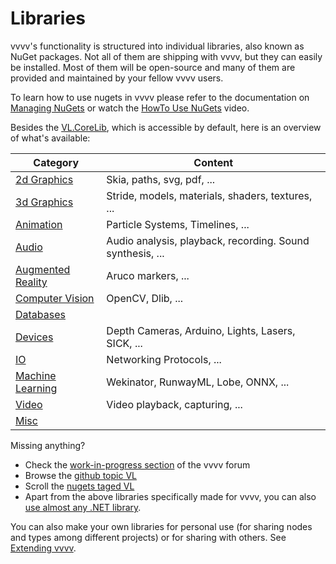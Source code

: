 # Libraries

vvvv's functionality is structured into individual libraries, also known as NuGet packages. Not all of them are shipping with vvvv, but they can easily be installed. Most of them will be open-source and many of them are provided and maintained by your fellow vvvv users.

To learn how to use nugets in vvvv please refer to the documentation on [Managing NuGets](referencing.md#manage-nugets) or watch the [HowTo Use NuGets](https://youtu.be/-U_kUQ3VDog) video.

Besides the [VL.CoreLib](corelib.md), which is accessible by default, here is an overview of what's available:

| Category | Content |
|---|---|
| [2d Graphics](graphics-2d.md) | Skia, paths, svg, pdf, ... |
| [3d Graphics](graphics-3d.md) | Stride, models, materials, shaders, textures, ... |
| [Animation](animation.md) | Particle Systems, Timelines, ... |
| [Audio](audio.md) | Audio analysis, playback, recording. Sound synthesis, ... |
| [Augmented Reality](augmentedreality.md) | Aruco markers, ... |
| [Computer Vision](computervision.md) | OpenCV, Dlib, ... |
| [Databases](databases.md) |  |
| [Devices](devices.md) | Depth Cameras, Arduino, Lights, Lasers, SICK, ... |
| [IO](io.md) | Networking Protocols, ... |
| [Machine Learning](machinelearning.md) | Wekinator, RunwayML, Lobe, ONNX, ... |
| [Video](video.md) |  Video playback, capturing, ...|
| [Misc](misc.md) |  |

Missing anything? 
* Check the [work-in-progress section](https://discourse.vvvv.org/c/wip/27) of the vvvv forum
* Browse the [github topic VL](https://github.com/topics/vl) 
* Scroll the [nugets taged VL](https://www.nuget.org/packages?packagetype=&sortby=created-desc&q=Tags%3A%22VL%22&prerel=True)
* Apart from the above libraries specifically made for vvvv, you can also [use almost any .NET library](../extending/using-net-libraries.md).

You can also make your own libraries for personal use (for sharing nodes and types among different projects) or for sharing with others. See [Extending vvvv](../extending/overview.md).